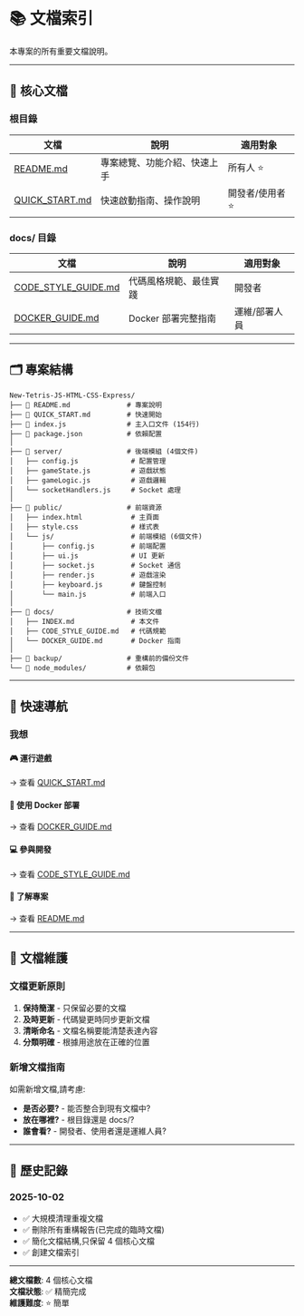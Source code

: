 # 📚 文檔索引

本專案的所有重要文檔說明。

---

## 📖 核心文檔

### 根目錄

| 文檔                                | 說明                         | 適用對象         |
| ----------------------------------- | ---------------------------- | ---------------- |
| [README.md](../README.md)           | 專案總覽、功能介紹、快速上手 | 所有人 ⭐        |
| [QUICK_START.md](../QUICK_START.md) | 快速啟動指南、操作說明       | 開發者/使用者 ⭐ |

### docs/ 目錄

| 文檔                                       | 說明                   | 適用對象      |
| ------------------------------------------ | ---------------------- | ------------- |
| [CODE_STYLE_GUIDE.md](CODE_STYLE_GUIDE.md) | 代碼風格規範、最佳實踐 | 開發者        |
| [DOCKER_GUIDE.md](DOCKER_GUIDE.md)         | Docker 部署完整指南    | 運維/部署人員 |

---

## 🗂️ 專案結構

```
New-Tetris-JS-HTML-CSS-Express/
├── 📄 README.md              # 專案說明
├── 📄 QUICK_START.md         # 快速開始
├── 📄 index.js               # 主入口文件 (154行)
├── 📄 package.json           # 依賴配置
│
├── 📁 server/                # 後端模組 (4個文件)
│   ├── config.js             # 配置管理
│   ├── gameState.js          # 遊戲狀態
│   ├── gameLogic.js          # 遊戲邏輯
│   └── socketHandlers.js     # Socket 處理
│
├── 📁 public/                # 前端資源
│   ├── index.html            # 主頁面
│   ├── style.css             # 樣式表
│   └── js/                   # 前端模組 (6個文件)
│       ├── config.js         # 前端配置
│       ├── ui.js             # UI 更新
│       ├── socket.js         # Socket 通信
│       ├── render.js         # 遊戲渲染
│       ├── keyboard.js       # 鍵盤控制
│       └── main.js           # 前端入口
│
├── 📁 docs/                  # 技術文檔
│   ├── INDEX.md              # 本文件
│   ├── CODE_STYLE_GUIDE.md   # 代碼規範
│   └── DOCKER_GUIDE.md       # Docker 指南
│
├── 📁 backup/                # 重構前的備份文件
└── 📁 node_modules/          # 依賴包
```

---

## 🚀 快速導航

### 我想

#### 🎮 運行遊戲

→ 查看 [QUICK_START.md](../QUICK_START.md)

#### 🐳 使用 Docker 部署

→ 查看 [DOCKER_GUIDE.md](DOCKER_GUIDE.md)

#### 💻 參與開發

→ 查看 [CODE_STYLE_GUIDE.md](CODE_STYLE_GUIDE.md)

#### 📖 了解專案

→ 查看 [README.md](../README.md)

---

## 📝 文檔維護

### 文檔更新原則

1. **保持簡潔** - 只保留必要的文檔
2. **及時更新** - 代碼變更時同步更新文檔
3. **清晰命名** - 文檔名稱要能清楚表達內容
4. **分類明確** - 根據用途放在正確的位置

### 新增文檔指南

如需新增文檔,請考慮:

- **是否必要?** - 能否整合到現有文檔中?
- **放在哪裡?** - 根目錄還是 docs/?
- **誰會看?** - 開發者、使用者還是運維人員?

---

## 🔄 歷史記錄

### 2025-10-02

- ✅ 大規模清理重複文檔
- ✅ 刪除所有重構報告(已完成的臨時文檔)
- ✅ 簡化文檔結構,只保留 4 個核心文檔
- ✅ 創建文檔索引

---

**總文檔數**: 4 個核心文檔  
**文檔狀態**: ✅ 精簡完成  
**維護難度**: ⭐ 簡單
